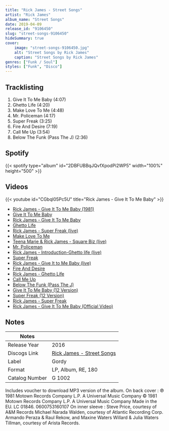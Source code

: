 ```yaml
---
title: "Rick James - Street Songs"
artist: "Rick James"
album_name: "Street Songs"
date: 2019-04-09
release_id: "9106450"
slug: "street-songs-9106450"
hideSummary: true
cover:
    image: "street-songs-9106450.jpg"
    alt: "Street Songs by Rick James"
    caption: "Street Songs by Rick James"
genres: ["Funk / Soul"]
styles: ["Funk", "Disco"]
---
```

## Tracklisting
1. Give It To Me Baby (4:07)
2. Ghetto Life (4:20)
3. Make Love To Me (4:48)
4. Mr. Policeman (4:17)
5. Super Freak (3:25)
6. Fire And Desire (7:19)
7. Call Me Up (3:54)
8. Below The Funk (Pass The J) (2:36)
## Spotify
{{< spotify type="album" id="2DBFUBBqJQvfXpodPi2WP5" width="100%" height="500" >}}

## Videos
{{< youtube id="CGbql05Pc5U" title="Rick James - Give It To Me Baby" >}}
- [Rick James - Give It To Me Baby (1981)](https://www.youtube.com/watch?v=nSvPjWInFrc)
- [Give It To Me Baby](https://www.youtube.com/watch?v=zYV6zZc_9jI)
- [Rick James - Give It To Me Baby](https://www.youtube.com/watch?v=O3ki29zGElw)
- [Ghetto Life](https://www.youtube.com/watch?v=GxBPFWuaIz4)
- [Rick James - Super Freak (live)](https://www.youtube.com/watch?v=cQg6Pj5tpk0)
- [Make Love To Me](https://www.youtube.com/watch?v=7B-jMFeCFg8)
- [Teena Marie & Rick James - Square Biz (live)](https://www.youtube.com/watch?v=3pRBCtzFQbg)
- [Mr. Policeman](https://www.youtube.com/watch?v=uSRjIQAHUbs)
- [Rick James - Introduction-Ghetto life (live)](https://www.youtube.com/watch?v=lTxM7-Uq4uo)
- [Super Freak](https://www.youtube.com/watch?v=1bRFWwX1nk8)
- [Rick James - Give It to Me Baby (live)](https://www.youtube.com/watch?v=SEw2kuq9dgM)
- [Fire And Desire](https://www.youtube.com/watch?v=wn_DmhusD48)
- [Rick James - Ghetto Life](https://www.youtube.com/watch?v=qosRPq5mgRo)
- [Call Me Up](https://www.youtube.com/watch?v=BlsA9J5BOi0)
- [Below The Funk (Pass The J)](https://www.youtube.com/watch?v=xbdEzQTcWPc)
- [Give It To Me Baby (12 Version)](https://www.youtube.com/watch?v=laggkmozYLY)
- [Super Freak (12 Version)](https://www.youtube.com/watch?v=YcA-FjykQaI)
- [Rick James - Super Freak](https://www.youtube.com/watch?v=QYHxGBH6o4M)
- [Rick James - Give It To Me Baby (Official Video)](https://www.youtube.com/watch?v=1dNIQVYGXbM)

## Notes
| Notes          |             |
| ---------------| ----------- |
| Release Year   | 2016 |
| Discogs Link   | [Rick James - Street Songs](https://www.discogs.com/release/9106450-Rick-James-Street-Songs) |
| Label          | Gordy |
| Format         | LP, Album, RE, 180 |
| Catalog Number | G 1002 |

Includes voucher to download MP3 version of the album.  On back cover : ℗ 1981 Motown Records Company L.P. A Universal Music Company © 1981 Motown Records Company L.P. A Universal Music Company Made in the EU. LC 01846. 0600753160107  On inner sleeve : Steve Price, courtesy of A&M Records Michael Narada Walden, courtesy of Atlantic Recording Corp. Armando Peraza & Raul Rekow, and Maxine Waters Willard & Julia Waters Tillman, courtesy of Arista Records.
